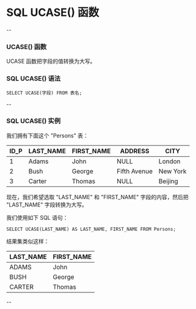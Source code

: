 # SQL UCASE() 函数

--

### UCASE() 函数

UCASE 函数把字段的值转换为大写。

### SQL UCASE() 语法

```
SELECT UCASE(字段) FROM 表名;
```

--

### SQL UCASE() 实例

我们拥有下面这个 "Persons" 表：

| ID_P | LAST_NAME | FIRST_NAME | ADDRESS      | CITY     |
|------|-----------|------------|--------------|----------|
|    1 | Adams     | John       | NULL         | London   |
|    2 | Bush      | George     | Fifth Avenue | New York |
|    3 | Carter    | Thomas     | NULL         | Beijing  |

现在，我们希望选取 "LAST_NAME" 和 "FIRST_NAME" 字段的内容，然后把 "LAST_NAME" 字段转换为大写。

我们使用如下 SQL 语句：

```
SELECT UCASE(LAST_NAME) AS LAST_NAME, FIRST_NAME FROM Persons;
```

结果集类似这样：

LAST_NAME | FIRST_NAME 
----------|--------------
ADAMS     | John       
BUSH      | George     
CARTER    | Thomas     

--
